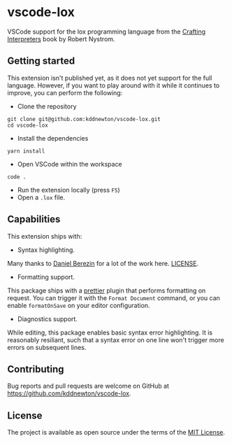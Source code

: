 # vscode-lox

VSCode support for the lox programming language from the [Crafting Interpreters](https://craftinginterpreters.com/) book by Robert Nystrom.

## Getting started

This extension isn't published yet, as it does not yet support for the full language. However, if you want to play around with it while it continues to improve, you can perform the following:

* Clone the repository

```
git clone git@github.com:kddnewton/vscode-lox.git
cd vscode-lox
```

* Install the dependencies

```
yarn install
```

* Open VSCode within the workspace

```
code .
```

* Run the extension locally (press `F5`)
* Open a `.lox` file.

## Capabilities

This extension ships with:

* Syntax highlighting.

Many thanks to [Daniel Berezin](https://github.com/danman113/lox-language) for a lot of the work here. [LICENSE](syntaxes/LICENSE).

* Formatting support.

This package ships with a [prettier](https://prettier.io) plugin that performs formatting on request. You can trigger it with the `Format Document` command, or you can enable `formatOnSave` on your editor configuration.

* Diagnostics support.

While editing, this package enables basic syntax error highlighting. It is reasonably resiliant, such that a syntax error on one line won't trigger more errors on subsequent lines.

## Contributing

Bug reports and pull requests are welcome on GitHub at https://github.com/kddnewton/vscode-lox.

## License

The project is available as open source under the terms of the [MIT License](https://opensource.org/licenses/MIT).
